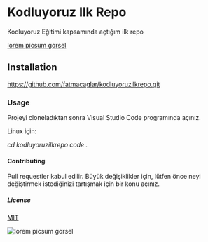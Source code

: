 # Kodluyoruz Ilk Repo

Kodluyoruz Eğitimi kapsamında açtığım ilk repo

[lorem picsum gorsel](https://avatars.githubusercontent.com/u/30476529?s=280&v=4)

## Installation

https://github.com/fatmacaglar/kodluyoruzilkrepo.git

### Usage

Projeyi cloneladıktan sonra Visual Studio Code programında açınız.

Linux için:

*cd kodluyoruzilkrepo
code .*

#### Contributing

Pull requestler kabul edilir. Büyük değişiklikler için, lütfen önce neyi değiştirmek istediğinizi tartışmak için bir konu açınız.

##### License

[MIT](https://choosealicense.com/licenses/mit/)


![lorem picsum gorsel](https://picsum.photos/200/300)
